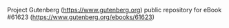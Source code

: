 Project Gutenberg (https://www.gutenberg.org) public repository for eBook #61623 (https://www.gutenberg.org/ebooks/61623)
